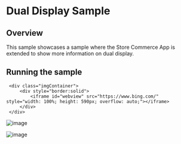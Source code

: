 # Dual Display Sample
## Overview
This sample showcases a sample where the Store Commerce App is extended to show more information on dual display.

## Running the sample
```
 <div class="imgContainer">
     <div style="border:solid">
         <iframe id="webview" src="https://www.bing.com/" style="width: 100%; height: 590px; overflow: auto;"></iframe>
     </div>
 </div>
```
![image](https://github.com/zhangguanghuib/NewCommerceSDK/assets/14832260/c88c3aeb-4e26-4c58-910c-1fbe4ecea5b0)

![image](https://github.com/zhangguanghuib/NewCommerceSDK/assets/14832260/2d9e60f5-7d97-4507-a92d-882db8269ba4)
